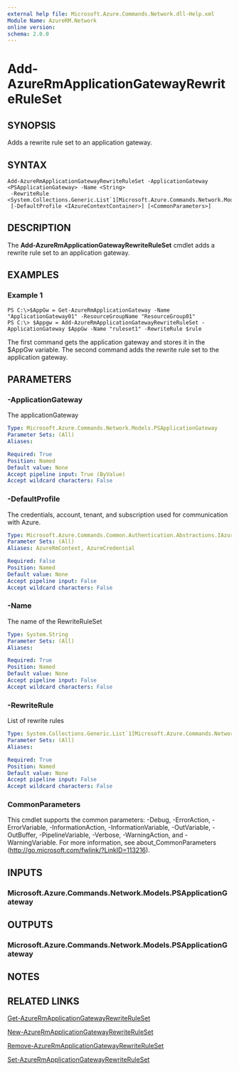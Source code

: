 ```yaml
---
external help file: Microsoft.Azure.Commands.Network.dll-Help.xml
Module Name: AzureRM.Network
online version:
schema: 2.0.0
---
```


# Add-AzureRmApplicationGatewayRewriteRuleSet

## SYNOPSIS
Adds a rewrite rule set to an application gateway.

## SYNTAX

```
Add-AzureRmApplicationGatewayRewriteRuleSet -ApplicationGateway <PSApplicationGateway> -Name <String>
 -RewriteRule <System.Collections.Generic.List`1[Microsoft.Azure.Commands.Network.Models.PSApplicationGatewayRewriteRule]>
 [-DefaultProfile <IAzureContextContainer>] [<CommonParameters>]
```

## DESCRIPTION
The **Add-AzureRmApplicationGatewayRewriteRuleSet** cmdlet adds a rewrite rule set to an application gateway.

## EXAMPLES

### Example 1
```
PS C:\>$AppGw = Get-AzureRmApplicationGateway -Name "ApplicationGateway01" -ResourceGroupName "ResourceGroup01"
PS C:\> $Appgw = Add-AzureRmApplicationGatewayRewriteRuleSet -ApplicationGateway $AppGw -Name "ruleset1" -RewriteRule $rule
```

The first command gets the application gateway and stores it in the $AppGw variable.
The second command adds the rewrite rule set to the application gateway.

## PARAMETERS

### -ApplicationGateway
The applicationGateway

```yaml
Type: Microsoft.Azure.Commands.Network.Models.PSApplicationGateway
Parameter Sets: (All)
Aliases:

Required: True
Position: Named
Default value: None
Accept pipeline input: True (ByValue)
Accept wildcard characters: False
```

### -DefaultProfile
The credentials, account, tenant, and subscription used for communication with Azure.

```yaml
Type: Microsoft.Azure.Commands.Common.Authentication.Abstractions.IAzureContextContainer
Parameter Sets: (All)
Aliases: AzureRmContext, AzureCredential

Required: False
Position: Named
Default value: None
Accept pipeline input: False
Accept wildcard characters: False
```

### -Name
The name of the RewriteRuleSet

```yaml
Type: System.String
Parameter Sets: (All)
Aliases:

Required: True
Position: Named
Default value: None
Accept pipeline input: False
Accept wildcard characters: False
```

### -RewriteRule
List of rewrite rules

```yaml
Type: System.Collections.Generic.List`1[Microsoft.Azure.Commands.Network.Models.PSApplicationGatewayRewriteRule]
Parameter Sets: (All)
Aliases:

Required: True
Position: Named
Default value: None
Accept pipeline input: False
Accept wildcard characters: False
```

### CommonParameters
This cmdlet supports the common parameters: -Debug, -ErrorAction, -ErrorVariable, -InformationAction, -InformationVariable, -OutVariable, -OutBuffer, -PipelineVariable, -Verbose, -WarningAction, and -WarningVariable. For more information, see about_CommonParameters (http://go.microsoft.com/fwlink/?LinkID=113216).

## INPUTS

### Microsoft.Azure.Commands.Network.Models.PSApplicationGateway

## OUTPUTS

### Microsoft.Azure.Commands.Network.Models.PSApplicationGateway

## NOTES

## RELATED LINKS

[Get-AzureRmApplicationGatewayRewriteRuleSet](./Get-AzureRmApplicationGatewayRewriteRuleSet.md)

[New-AzureRmApplicationGatewayRewriteRuleSet](./New-AzureRmApplicationGatewayRewriteRuleSet.md)

[Remove-AzureRmApplicationGatewayRewriteRuleSet](./Remove-AzureRmApplicationGatewayRewriteRuleSet.md)

[Set-AzureRmApplicationGatewayRewriteRuleSet](./Set-AzureRmApplicationGatewayRewriteRuleSet.md)

